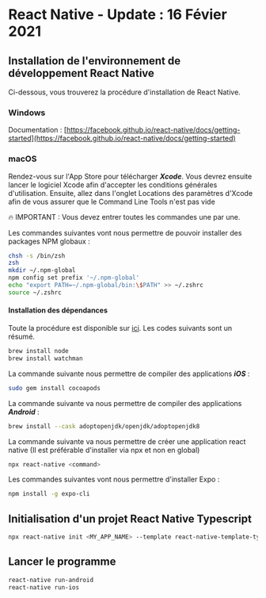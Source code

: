 # React Native - Update : 16 Févier 2021

## Installation de l'environnement de développement React Native

Ci-dessous, vous trouverez la procédure d'installation de React Native.

### Windows
Documentation : [https://facebook.github.io/react-native/docs/getting-started](https://facebook.github.io/react-native/docs/getting-started)

### macOS

Rendez-vous sur l'App Store pour télécharger ***Xcode***.
Vous devrez ensuite lancer le logiciel Xcode afin d'accepter les conditions générales d'utilisation.
Ensuite, allez dans l'onglet Locations des paramètres d'Xcode afin de vous assurer que le Command Line Tools n'est pas vide

:fire: IMPORTANT : Vous devez entrer toutes les commandes une par une.

Les commandes suivantes vont nous permettre de pouvoir installer des packages NPM globaux :

```zsh
chsh -s /bin/zsh
zsh
mkdir ~/.npm-global
npm config set prefix '~/.npm-global'
echo "export PATH=~/.npm-global/bin:\$PATH" >> ~/.zshrc
source ~/.zshrc
```

#### Installation des dépendances

Toute la procédure est disponible sur [ici](https://reactnative.dev/docs/environment-setup). Les codes suivants sont un résumé.

```zsh
brew install node
brew install watchman
```

La commande suivante nous permettre de compiler des applications ***iOS*** :

```zsh
sudo gem install cocoapods
```

La commande suivante va nous permettre de compiler des applications ***Android*** :

```zsh
brew install --cask adoptopenjdk/openjdk/adoptopenjdk8
```

La commande suivante va nous permettre de créer une application react native (Il est préférable d'installer via npx et non en global)

```zsh
npx react-native <command>
```

Les commandes suivantes vont nous permettre d'installer Expo :

```zsh
npm install -g expo-cli
```

## Initialisation d'un projet React Native Typescript

```zsh
npx react-native init <MY_APP_NAME> --template react-native-template-typescript
```

## Lancer le programme
```zsh
react-native run-android
react-native run-ios
```
